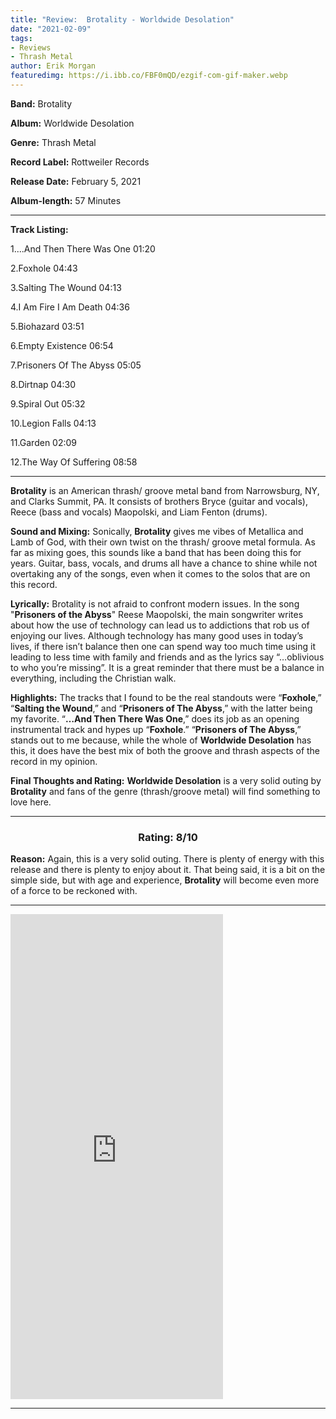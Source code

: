 ```yaml
---
title: "Review:  Brotality - Worldwide Desolation"
date: "2021-02-09"
tags:
- Reviews
- Thrash Metal
author: Erik Morgan
featuredimg: https://i.ibb.co/FBF0mQD/ezgif-com-gif-maker.webp
---
```


**Band:** Brotality

**Album:** Worldwide Desolation

**Genre:** Thrash Metal

**Record Label:** Rottweiler Records

**Release Date:** February 5, 2021

**Album-length:** 57 Minutes

<hr>

**Track Listing:**

1....And Then There Was One 01:20 

2.Foxhole 04:43 

3.Salting The Wound 04:13 

4.I Am Fire I Am Death 04:36 

5.Biohazard 03:51 

6.Empty Existence 06:54 

7.Prisoners Of The Abyss 05:05 

8.Dirtnap 04:30 

9.Spiral Out 05:32 

10.Legion Falls 04:13 

11.Garden 02:09 

12.The Way Of Suffering 08:58 <br>

<hr>

**Brotality** is an American thrash/ groove metal band from Narrowsburg, NY, and Clarks Summit, PA. It consists of brothers Bryce (guitar and vocals), Reece (bass and vocals) Maopolski, and Liam Fenton (drums). 

**Sound and Mixing:** Sonically, **Brotality** gives me vibes of Metallica and Lamb of God, with their own twist on the thrash/ groove metal formula. As far as mixing goes, this sounds like a band that has been doing this for years. Guitar, bass, vocals, and drums all have a chance to shine while not overtaking any of the songs, even when it comes to the solos that are on this record. 

**Lyrically:** Brotality is not afraid to confront modern issues. In the song "**Prisoners of the Abyss**" Reese Maopolski, the main songwriter writes about how the use of technology can lead us to addictions that rob us of enjoying our lives. Although technology has many good uses in today’s lives, if there isn’t balance then one can spend way too much time using it leading to less time with family and friends and as the lyrics say “…oblivious to who you’re missing”. It is a great reminder that there must be a balance in everything, including the Christian walk. 

**Highlights:** The tracks that I found to be the real standouts were “**Foxhole**,” “**Salting the Wound**,” and “**Prisoners of The Abyss**,” with the latter being my favorite. “**…And Then There Was One**,” does its job as an opening instrumental track and hypes up “**Foxhole**.” “**Prisoners of The Abyss**,” stands out to me because, while the whole of **Worldwide Desolation** has this, it does have the best mix of both the groove and thrash aspects of the record in my opinion. 

**Final Thoughts and Rating:** **Worldwide Desolation** is a very solid outing by **Brotality** and fans of the genre (thrash/groove metal) will find something to love here. 

<hr>

<h3 style="text-align:center">Rating: 8/10</h3>

**Reason:** Again, this is a very solid outing. There is plenty of energy with this release and there is plenty to enjoy about it. That being said, it is a bit on the simple side, but with age and experience, **Brotality** will become even more of a force to be reckoned with. 

<hr>
<iframe style="border: 0; width: 340px; height: 776px;" src="https://bandcamp.com/EmbeddedPlayer/album=2830097946/size=large/bgcol=ffffff/linkcol=0687f5/transparent=true/" seamless><a href="https://brotality.bandcamp.com/album/worldwide-desolation">Worldwide Desolation by Brotality</a></iframe>

<hr>






